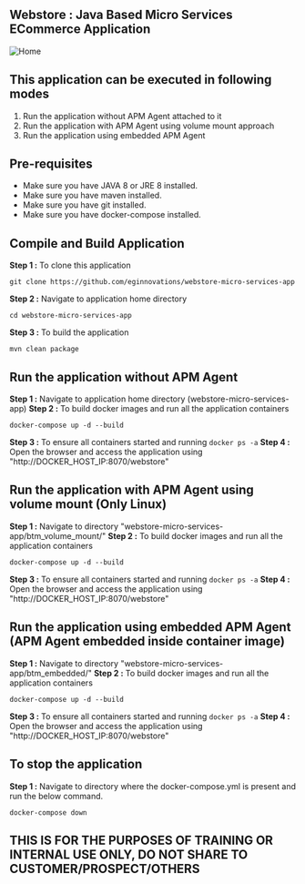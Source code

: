 
## Webstore : Java Based Micro Services ECommerce Application

![Home](https://github.com/eginnovations/webstore-micro-services-app/raw/master/docs/images/webstore-home-page.png)

## This application can be executed in following modes

1.  Run the application without APM Agent attached to it
2.  Run the application with APM Agent using volume mount approach
3.  Run the application using embedded APM Agent

## Pre-requisites

-   Make sure you have JAVA 8 or JRE 8 installed.
-   Make sure you have maven installed.
-   Make sure you have git installed.
-   Make sure you have docker-compose installed.

## Compile and Build Application

**Step 1 :** To clone this application

```
git clone https://github.com/eginnovations/webstore-micro-services-app
```

**Step 2 :** Navigate to application home directory

```
cd webstore-micro-services-app
```

**Step 3 :** To build the application

```
mvn clean package
```

## Run the application without APM Agent

**Step 1 :** Navigate to application home directory (webstore-micro-services-app) **Step 2 :** To build docker images and run all the application containers
```
docker-compose up -d --build
```

**Step 3 :** To ensure all containers started and running `docker ps -a` **Step 4 :** Open the browser and access the application using "http://DOCKER\_HOST\_IP:8070/webstore"

## Run the application with APM Agent using volume mount (Only Linux)

**Step 1 :** Navigate to directory "webstore-micro-services-app/btm\_volume\_mount/" **Step 2 :** To build docker images and run all the application containers

```
docker-compose up -d --build
```

**Step 3 :** To ensure all containers started and running `docker ps -a` **Step 4 :** Open the browser and access the application using "http://DOCKER\_HOST\_IP:8070/webstore"

## Run the application using embedded APM Agent (APM Agent embedded inside container image)

**Step 1 :** Navigate to directory "webstore-micro-services-app/btm_embedded/" **Step 2 :** To build docker images and run all the application containers

```
docker-compose up -d --build
```

**Step 3 :** To ensure all containers started and running `docker ps -a` **Step 4 :** Open the browser and access the application using "http://DOCKER\_HOST\_IP:8070/webstore"

## To stop the application

**Step 1 :** Navigate to directory where the docker-compose.yml is present and run the below command.

```
docker-compose down
```

## THIS IS FOR THE PURPOSES OF TRAINING OR INTERNAL USE ONLY, DO NOT SHARE TO CUSTOMER/PROSPECT/OTHERS
